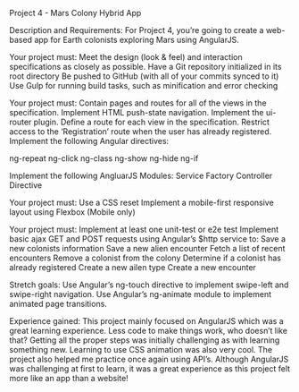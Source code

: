 Project 4 - Mars Colony Hybrid App

Description and Requirements:
For Project 4, you’re going to create a web-based app for Earth colonists exploring Mars using AngularJS.

Your project must:
Meet the design (look & feel) and interaction specifications as closely as possible.
Have a Git repository initialized in its root directory
Be pushed to GitHub (with all of your commits synced to it)
Use Gulp for running build tasks, such as minification and error checking

Your project must:
Contain pages and routes for all of the views in the specification.
Implement HTML push-state navigation.
Implement the ui-router plugin.
Define a route for each view in the specification.
Restrict access to the ‘Registration’ route when the user has already registered.
Implement the following Angular directives:

ng-repeat
ng-click
ng-class
ng-show
ng-hide
ng-if

Implement the following AngluarJS Modules:
Service
Factory
Controller
Directive

Your project must:
Use a CSS reset
Implement a mobile-first responsive layout using Flexbox (Mobile only)

Your project must:
Implement at least one unit-test or e2e test
Implement basic ajax GET and POST requests using Angular’s $http service to:
Save a new colonists information
Save a new alien encounter
Fetch a list of recent encounters
Remove a colonist from the colony
Determine if a colonist has already registered
Create a new ailen type
Create a new encounter

Stretch goals:
Use Angular’s ng-touch directive to implement swipe-left and swipe-right navigation.
Use Angular’s ng-animate module to implement animated page transitions.

Experience gained:
This project mainly focused on AngularJS which was a great learning experience. Less code to make things work, who doesn’t like that? Getting all the proper steps was initially challenging as with learning something new. Learning to use CSS animation was also very cool. The project also helped me practice once again using API’s.  Although AngularJS was challenging at first to learn, it was a great experience as this project felt more like an app than a website!
